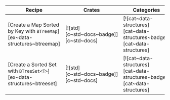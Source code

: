| Recipe | Crates | Categories |
|--------|--------|------------|
| [Create a Map Sorted by Key with `BTreeMap`][ex~data-structures~btreemap] | [![std][c~std~docs~badge]][c~std~docs] | [![cat~data-structures][cat~data-structures~badge]][cat~data-structures] |
| [Create a Sorted Set with `BTreeSet<T>`][ex~data-structures~btreeset] | [![std][c~std~docs~badge]][c~std~docs] | [![cat~data-structures][cat~data-structures~badge]][cat~data-structures] |
